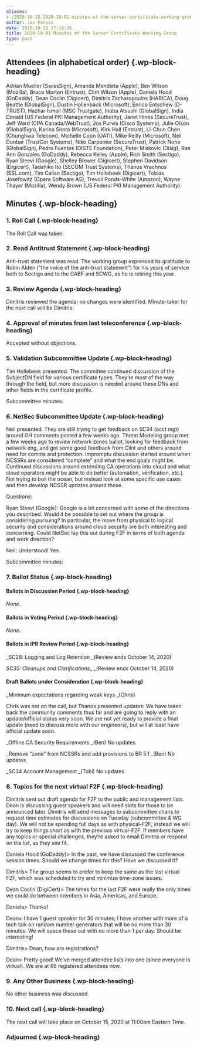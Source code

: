```yaml
---
aliases:
- /2020-10-15-2020-10-01-minutes-of-the-server-certificate-working-group/
author: Jos Purvis
date: 2020-10-15 17:18:26
title: 2020-10-01 Minutes of the Server Certificate Working Group
type: post
---
```


## Attendees (in alphabetical order) {.wp-block-heading}

Adrian Mueller (SwissSign), Amanda Mendieta (Apple), Ben Wilson (Mozilla), Bruce Morton (Entrust), Clint Wilson (Apple), Daniela Hood (GoDaddy), Dean Coclin (Digicert), Dimitris Zacharopoulos (HARICA), Doug Beattie (GlobalSign), Dustin Hollenback (Microsoft), Enrico Entschew (D-TRUST), Hazhar Ismail (MSC Trustgate), Inaba Atsushi (GlobalSign), India Donald (US Federal PKI Management Authority), Janet Hines (SecureTrust), Jeff Ward (CPA Canada/WebTrust), Jos Purvis (Cisco Systems), Julie Olson (GlobalSign), Karina Sirota (Microsoft), Kirk Hall (Entrust), Li-Chun Chen (Chunghwa Telecom), Michelle Coon (OATI), Mike Reilly (Microsoft), Neil Dunbar (TrustCor Systems), Niko Carpenter (SecureTrust), Patrick Nohe (GlobalSign), Pedro Fuentes (OISTE Foundation), Peter Miskovic (Disig), Rae Ann Gonzales (GoDaddy), Rebecca Kelley (Apple), Rich Smith (Sectigo), Ryan Sleevi (Google), Shelley Brewer (Digicert), Stephen Davidson (Digicert), Tadahiko Ito (SECOM Trust Systems), Thanos Vrachnos (SSL.com), Tim Callan (Sectigo), Tim Hollebeek (Digicert), Tobias Josefowitz (Opera Software AS), Trevoli Ponds-White (Amazon), Wayne Thayer (Mozilla), Wendy Brown (US Federal PKI Management Authority).

## Minutes {.wp-block-heading}

### 1. Roll Call {.wp-block-heading}

The Roll Call was taken.

### 2. Read Antitrust Statement {.wp-block-heading}

Anti-trust statement was read. The working group expressed its gratitude to Robin Alden (“the voice of the anti-trust statement”) for his years of service both to Sectigo and to the CABF and SCWG, as he is retiring this year.

### 3. Review Agenda {.wp-block-heading}

Dimitris reviewed the agenda; no changes were identified. Minute-taker for the next call will be Dimitris.

### 4. Approval of minutes from last teleconference {.wp-block-heading}

Accepted without objections.

### 5. Validation Subcommittee Update {.wp-block-heading}

Tim Hollebeek presented. The committee continued discussion of the SubjectDN field for various certificate types. They’re most of the way through the field, but more discussion is needed around these DNs and other fields in the certificate profile.

Subcommittee minutes:

### 6. NetSec Subcommittee Update {.wp-block-heading}

Neil presented. They are still trying to get feedback on SC34 (acct mgt) around GH comments posted a few weeks ago. Threat Modeling group met a few weeks ago to review network zones ballot, looking for feedback from network eng, and got some good feedback from Clint and others around need for comms and protection. Impromptu discussion started around when NCSSRs are considered “complete” and what the end goals might be. Continued discussions around extending CA operations into cloud and what cloud operators might be able to do better (automation, verification, etc.). Not trying to boil the ocean, but instead look at some specific use cases and then develop NCSSR updates around those.

Questions:

Ryan Sleevi (Google): Google is a bit concerned with some of the directions you described. Would it be possible to set out where the group is considering pursuing? In particular, the move from physical to logical security and considerations around cloud security are both interesting and concerning. Could NetSec lay this out during F2F in terms of both agenda and work direction?

Neil: Understood! Yes.

Subcommittee minutes:

### 7. Ballot Status {.wp-block-heading}

#### Ballots in Discussion Period {.wp-block-heading}

_None._

#### Ballots in Voting Period {.wp-block-heading}

_None_**.**

#### Ballots in IPR Review Period {.wp-block-heading}

\_SC28: Logging and Log Retention \_(Review ends October 14, 2020)

_SC35: Cleanups and Clarifications_\_ \_(Review ends October 14, 2020)

#### Draft Ballots under Consideration {.wp-block-heading}

\_Minimum expectations regarding weak keys \_(Chris)

Chris was not on the call, but Thanos presented updates: We have taken back the community comments thus far and are going to reply with an update/official status very soon. We are not yet ready to provide a final update (need to discuss more with our engineers), but will at least have official update soon.

\_Offline CA Security Requirements \_(Ben)
No updates

\_Remove “zone” from NCSSRs and add provisions to BR 5.1 \_(Ben)
No updates

\_SC34 Account Management \_(Tobi)
No updates

### 8. Topics for the next virtual F2F {.wp-block-heading}

Dimitris sent out draft agenda for F2F to the public and management lists. Dean is discussing guest speakers and will need slots for those to be announced later. Dimitris will send messages to subcommittee chairs to request time estimates for discussions on Tuesday (subcommittee & WG day). We will not be spending full days as with physical-F2F; instead we will try to keep things short as with the previous virtual-F2F. If members have any topics or special challenges, they’re asked to email Dimitris or respond on the list, as they see fit.

Daniela Hood (GoDaddy)> In the past, we have discussed the conference session times. Should we change times for this? Have we discussed it?

Dimitris> The group seems to prefer to keep the same as the last virtual F2F, which was scheduled to try and minimize time-zone issues.

Dean Coclin (DigiCert)> The times for the last F2F were really the only times we could do between members in Asia, Americas, and Europe.

Daniela> Thanks!

Dean> I have 1 guest speaker for 30 minutes; I have another with more of a tech talk on random number generators that will be no more than 30 minutes. We will space these out with no more than 1 per day. Should be interesting!

Dimitris> Dean, how are registrations?

Dean> Pretty good! We’ve merged attendee lists into one (since everyone is virtual). We are at 68 registered attendees now.

### 9. Any Other Business {.wp-block-heading}

No other business was discussed.

### 10. Next call {.wp-block-heading}

The next call will take place on October 15, 2020 at 11:00am Eastern Time.

### Adjourned {.wp-block-heading}